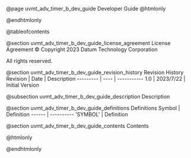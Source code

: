 @page uvmt_adv_timer_b_dev_guide Developer Guide
@htmlonly
<div class="autonumbering">
@endhtmlonly


@tableofcontents


@section uvmt_adv_timer_b_dev_guide_license_agreement License Agreement
© Copyright 2023 Datum Technology Corporation

All rights reserved.


@section uvmt_adv_timer_b_dev_guide_revision_history Revision History
Revision  | Date | Description
--------- | ---- | -----------
1.0 | 2023/7/22 | Initial Version

@subsection uvmt_adv_timer_b_dev_guide_description Description


@section uvmt_adv_timer_b_dev_guide_definitions Definitions
Symbol | Definition
------ | ----------
 'SYMBOL' | Definition


@section uvmt_adv_timer_b_dev_guide_contents Contents


@htmlonly
</div>
@endhtmlonly